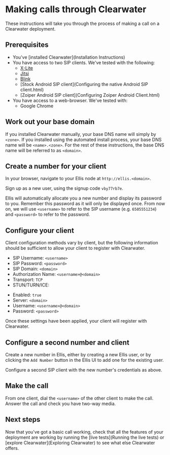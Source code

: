 # Making calls through Clearwater

These instructions will take you through the process of making a call on a Clearwater deployment.

## Prerequisites

* You've [installed Clearwater](Installation Instructions)
* You have access to two SIP clients.  We've tested with the following:
  - [X-Lite](http://www.counterpath.com/x-lite.html)
  - [Jitsi](https://jitsi.org/)
  - [Blink](http://icanblink.com/)
  - [Stock Android SIP client](Configuring the native Android SIP client.html)
  - [Zoiper Android SIP client](Configuring Zoiper Android Client.html)
* You have access to a web-browser.  We've tested with:
  - Google Chrome

## Work out your base domain

If you installed Clearwater manually, your base DNS name will simply by `<zone>`.  If you installed using the automated install process, your base DNS name will be `<name>.<zone>`.  For the rest of these instructions, the base DNS name will be referred to as `<domain>`.

## Create a number for your client

In your browser, navigate to your Ellis node at `http://ellis.<domain>`.

Sign up as a new user, using the signup code `vby77rb7e`.

Ellis will automatically allocate you a new number and display its password to you.  Remember this password as it will only be displayed once.  From now on, we will use `<username>` to refer to the SIP username (e.g. `6505551234`) and `<password>` to refer to the password.

## Configure your client

Client configuration methods vary by client, but the following information should be sufficient to allow your client to register with Clearwater.

* SIP Username: `<username>`
* SIP Password: `<password>`
* SIP Domain: `<domain>`
* Authorization Name: `<username>@<domain>`
* Transport: `TCP`
* STUN/TURN/ICE:
 - Enabled: `true`
 - Server: `<domain>`
 - Username: `<username>@<domain>`
 - Password: `<password>`

Once these settings have been applied, your client will register with Clearwater.

## Configure a second number and client

Create a new number in Ellis, either by creating a new Ellis user, or by clicking the `Add Number` button in the Ellis UI to add one for the existing user.

Configure a second SIP client with the new number's credentials as above.

## Make the call

From one client, dial the `<username>` of the other client to make the call.  Answer the call and check you have two-way media.

## Next steps

Now that you've got a basic call working, check that all the features of your deployment are working by running the [live tests](Running the live tests) or [explore Clearwater](Exploring Clearwater) to see what else Clearwater offers.
